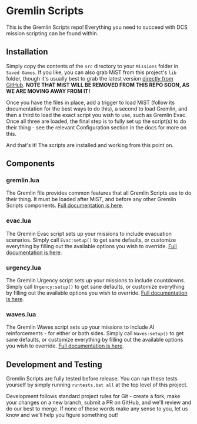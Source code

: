 # Gremlin Scripts

This is the Gremlin Scripts repo! Everything you need to succeed with DCS mission scripting can be found within.

## Installation

Simply copy the contents of the `src` directory to your `Missions` folder in `Saved Games`. If you like, you can also grab MiST from this project's `lib` folder, though it's usually best to grab the latest version [directly from GitHub](https://github.com/mrSkortch/MissionScriptingTools). **NOTE THAT MiST WILL BE REMOVED FROM THIS REPO SOON, AS WE ARE MOVING AWAY FROM IT!**

Once you have the files in place, add a trigger to load MiST (follow its documentation for the best ways to do this), a second to load Gremlin, and then a third to load the exact script you wish to use, such as Gremlin Evac. Once all three are loaded, the final step is to fully set up the script(s) to do their thing - see the relevant Configuration section in the docs for more on this.

And that's it! The scripts are installed and working from this point on.

## Components

### gremlin.lua

The Gremlin file provides common features that all Gremlin Scripts use to do their thing. It must be loaded after MiST, and before any other Gremlin Scripts components. [Full documentation is here](https://gremlinaviation.github.io/GremlinScripts/gremlin.html).

### evac.lua

The Gremlin Evac script sets up your missions to include evacuation scenarios. Simply call `Evac:setup()` to get sane defaults, or customize everything by filling out the available options you wish to override. [Full documentation is here](https://gremlinaviation.github.io/GremlinScripts/evac.html).

### urgency.lua

The Gremlin Urgency script sets up your missions to include countdowns. Simply call `Urgency:setup()` to get sane defaults, or customize everything by filling out the available options you wish to override. [Full documentation is here](https://gremlinaviation.github.io/GremlinScripts/urgency.html).

### waves.lua

The Gremlin Waves script sets up your missions to include AI reinforcements - for either or both sides. Simply call `Waves:setup()` to get sane defaults, or customize everything by filling out the available options you wish to override. [Full documentation is here](https://gremlinaviation.github.io/GremlinScripts/waves.html).

## Development and Testing

Gremlin Scripts are fully tested before release. You can run these tests yourself by simply running `runtests.bat all` at the top level of this project.

Development follows standard project rules for Git - create a fork, make your changes on a new branch, submit a PR on GitHub, and we'll review and do our best to merge. If none of these words make any sense to you, let us know and we'll help you figure something out!
